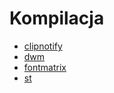 # Kompilacja

- [clipnotify](kompilacja/clipnotify.md)
- [dwm](kompilacja/dwm.md)
- [fontmatrix](kompilacja/fontmatrix.md)
- [st](kompilacja/st.md)
